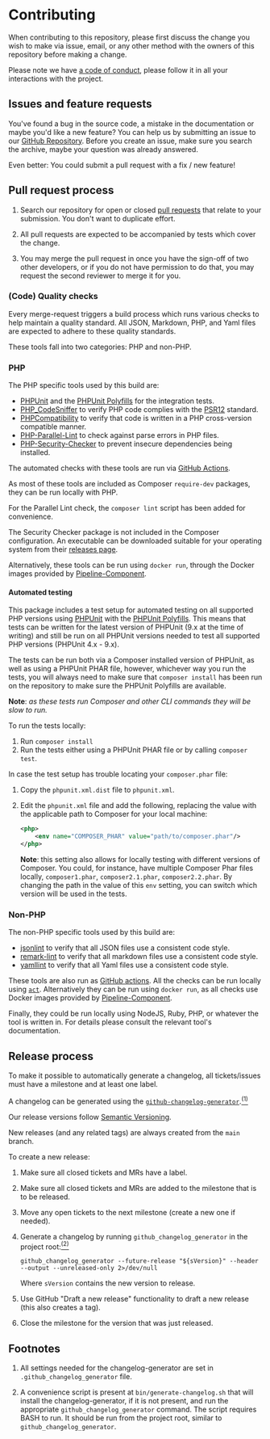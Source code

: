 # Contributing

When contributing to this repository, please first discuss the change you wish
to make via issue, email, or any other method with the owners of this repository
before making a change.

Please note we have [a code of conduct][], please follow it in all your interactions
with the project.

[a code of conduct]: https://github.com/PHPCSStandards/composer-installer/blob/main/CODE_OF_CONDUCT.md

## Issues and feature requests

You've found a bug in the source code, a mistake in the documentation or maybe
you'd like a new feature? You can help us by submitting an issue to our
[GitHub Repository][github]. Before you create an issue, make sure you search
the archive, maybe your question was already answered.

Even better: You could submit a pull request with a fix / new feature!

## Pull request process

1. Search our repository for open or closed [pull requests][prs] that relate
   to your submission. You don't want to duplicate effort.

2. All pull requests are expected to be accompanied by tests which cover the change.

3. You may merge the pull request in once you have the sign-off of two other
   developers, or if you do not have permission to do that, you may request
   the second reviewer to merge it for you.

### (Code) Quality checks

Every merge-request triggers a build process which runs various checks to help
maintain a quality standard. All JSON, Markdown, PHP, and Yaml files are 
expected to adhere to these quality standards.

These tools fall into two categories: PHP and non-PHP.

### PHP 

The PHP specific tools used by this build are:

- [PHPUnit][] and the [PHPUnit Polyfills][] for the integration tests.
- [PHP_CodeSniffer][] to verify PHP code complies with the [PSR12][] standard.
- [PHPCompatibility][] to verify that code is written in a PHP cross-version compatible manner.
- [PHP-Parallel-Lint][] to check against parse errors in PHP files.
- [PHP-Security-Checker][] to prevent insecure dependencies being installed.

The automated checks with these tools are run via [GitHub Actions][].

As most of these tools are included as Composer `require-dev` packages, they can be
run locally with PHP.

For the Parallel Lint check, the `composer lint` script has been added for convenience.

The Security Checker package is not included in the Composer configuration. An executable
can be downloaded suitable for your operating system from their [releases page][].

Alternatively, these tools can be run using `docker run`, through the Docker
images provided by [Pipeline-Component][].

[PHPUnit]: https://phpunit.de/
[PHPUnit Polyfills]: https://github.com/Yoast/PHPUnit-Polyfills/
[PHP_CodeSniffer]: https://github.com/squizlabs/PHP_CodeSniffer
[PHPCompatibility]: https://github.com/PHPCompatibility/PHPCompatibility
[PHP-Parallel-Lint]: https://github.com/php-parallel-lint/PHP-Parallel-Lint
[PHP-Security-Checker]: https://github.com/fabpot/local-php-security-checker
[PSR12]: https://www.php-fig.org/psr/psr-12/
[releases page]: https://github.com/fabpot/local-php-security-checker/releases/

#### Automated testing

This package includes a test setup for automated testing on all supported PHP versions
using [PHPUnit][] with the [PHPUnit Polyfills][].
This means that tests can be written for the latest version of PHPUnit
(9.x at the time of writing) and still be run on all PHPUnit versions needed to test
all supported PHP versions (PHPUnit 4.x - 9.x).

The tests can be run both via a Composer installed version of PHPUnit, as well as using
a PHPUnit PHAR file, however, whichever way you run the tests, you will always need to
make sure that `composer install` has been run on the repository to make sure the
PHPUnit Polyfills are available.

**Note**: _as these tests run Composer and other CLI commands they will be slow to run._

To run the tests locally:
1. Run `composer install`
2. Run the tests either using a PHPUnit PHAR file or by calling `composer test`.

In case the test setup has trouble locating your `composer.phar` file:

1. Copy the `phpunit.xml.dist` file to `phpunit.xml`.

2. Edit the `phpunit.xml` file and add the following, replacing the value with the applicable path to Composer for your local machine:
    ```xml
    <php>
        <env name="COMPOSER_PHAR" value="path/to/composer.phar"/>
    </php>
    ```
    **Note**: this setting also allows for locally testing with different versions of Composer.
    You could, for instance, have multiple Composer Phar files locally, `composer1.phar`, `composer2.1.phar`, `composer2.2.phar`.
    By changing the path in the value of this `env` setting, you can switch which version will be used in the tests.

### Non-PHP

The non-PHP specific tools used by this build are:

- [jsonlint][] to verify that all JSON files use a consistent code style.
- [remark-lint][] to verify that all markdown files use a consistent code style.
- [yamllint][] to verify that all Yaml files use a consistent code style.

These tools are also run as [GitHub actions][].
All the checks can be run locally using [`act`][].
Alternatively they can be run using `docker run`, as all checks use Docker 
images provided by [Pipeline-Component][].

Finally, they could be run locally using NodeJS, Ruby, PHP, or whatever the tool
is written in. For details please consult the relevant tool's documentation.

[jsonlint]: https://www.npmjs.com/package/jsonlint
[remark-lint]: https://www.npmjs.com/package/remark-lint
[yamllint]: https://yamllint.readthedocs.io/en/stable/
[`act`]: https://github.com/nektos/act

## Release process

To make it possible to automatically generate a changelog, all tickets/issues must have a milestone and at least one label.

A changelog can be generated using the [`github-changelog-generator`][github-changelog-generator].[<sup>(1)</sup>](#footnotes)

Our release versions follow [Semantic Versioning][semver].

New releases (and any related tags) are always created from the `main` branch.

To create a new release:

1. Make sure all closed tickets and MRs have a label.

2. Make sure all closed tickets and MRs are added to the milestone that is to be released.

3. Move any open tickets to the next milestone (create a new one if needed).

4. Generate a changelog by running `github_changelog_generator` in the project root:[<sup>(2)</sup>](#footnotes)
   ```
   github_changelog_generator --future-release "${sVersion}" --header --output --unreleased-only 2>/dev/null
   ```
   Where `sVersion` contains the new version to release.

5. Use GitHub "Draft a new release" functionality to draft a new release (this also creates a tag).

6. Close the milestone for the version that was just released.

[github]: https://github.com/PHPCSStandards/composer-installer/issues
[prs]: https://github.com/PHPCSStandards/composer-installer/pulls
[GitHub Actions]: https://github.com/PHPCSStandards/composer-installer/actions
[Pipeline-Component]: https://pipeline-components.dev/

## Footnotes

1. All settings needed for the changelog-generator are set in `.github_changelog_generator` file.

2. A convenience script is present at `bin/generate-changelog.sh` that will install the changelog-generator, if it is not present, and run the appropriate `github_changelog_generator` command.
   The script requires BASH to run. It should be run from the project root, similar to `github_changelog_generator`.

[github-changelog-generator]: https://github.com/github-changelog-generator/github-changelog-generator/
[semver]: https://semver.org/

